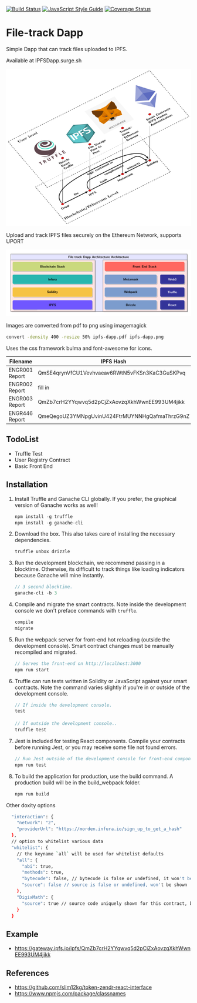 [![Build Status](https://travis-ci.org/FriendlyUser/file-track-Dapp.svg?branch=master)](https://travis-ci.org/FriendlyUser/file-track-Dapp) [![JavaScript Style Guide](https://img.shields.io/badge/code_style-standard-brightgreen.svg)](https://standardjs.com) [![Coverage Status](https://coveralls.io/repos/github/FriendlyUser/file-track-Dapp/badge.svg?branch=master)](https://coveralls.io/github/FriendlyUser/file-track-Dapp?branch=master)

# File-track Dapp 


Simple Dapp that can track files uploaded to IPFS.

Available at IPFSDapp.surge.sh

![Dapp Architecture](docs/dapp-arch.png)

Upload and track IPFS files securely on the Ethereum Network, supports UPORT

![Dapp Structure](docs/ipfs-dapp.png)

Images are converted from pdf to png using imagemagick

```sh
convert -density 400 -resize 50% ipfs-dapp.pdf ipfs-dapp.png
```

Uses the css framework bulma and font-awesome for icons.


|Filename                | IPFS Hash| url |
| ---| ---| ---| 
| ENGR001 Report   | QmSE4qrynVfCU1Vevhvaeav6RWtN5vFKSn3KaC3GuSKPvq | [ENGR001](https://gateway.ipfs.io/ipfs/QmSE4qrynVfCU1Vevhvaeav6RWtN5vFKSn3KaC3GuSKPvq) |
| ENGR002 Report  |fill in | fillin |
| ENGR003 Report  | QmZb7crH2YYqwvq5d2pCjZxAovzqXkhWwnEE993UM4jikk | [ENGR003](https://gateway.ipfs.io/ipfs/QmZb7crH2YYqwvq5d2pCjZxAovzqXkhWwnEE993UM4jikk) |
| ENGR446 Report  | QmeQegoUZ3YMNpgUvinU424FtrMUYNNHgQafmaThrzG9nZ |[ENGR446](https://ipfs.io/ipfs/QmeQegoUZ3YMNpgUvinU424FtrMUYNNHgQafmaThrzG9nZ) |

## TodoList

* Truffle Test 
* User Registry Contract
* Basic Front End

## Installation

1. Install Truffle and Ganache CLI globally. If you prefer, the graphical version of Ganache works as well!
    ```javascript
    npm install -g truffle
    npm install -g ganache-cli
    ```

2. Download the box. This also takes care of installing the necessary dependencies.
    ```javascript
    truffle unbox drizzle
    ```

3. Run the development blockchain, we recommend passing in a blocktime. Otherwise, its difficult to track things like loading indicators because Ganache will mine instantly.
    ```javascript
    // 3 second blocktime.
    ganache-cli -b 3
    ```

4. Compile and migrate the smart contracts. Note inside the development console we don't preface commands with `truffle`.
    ```javascript
    compile
    migrate
    ```

5. Run the webpack server for front-end hot reloading (outside the development console). Smart contract changes must be manually recompiled and migrated.
    ```javascript
    // Serves the front-end on http://localhost:3000
    npm run start
    ```

6. Truffle can run tests written in Solidity or JavaScript against your smart contracts. Note the command varies slightly if you're in or outside of the development console.
    ```javascript
    // If inside the development console.
    test

    // If outside the development console..
    truffle test
    ```

7. Jest is included for testing React components. Compile your contracts before running Jest, or you may receive some file not found errors.
    ```javascript
    // Run Jest outside of the development console for front-end component tests.
    npm run test
    ```

8. To build the application for production, use the build command. A production build will be in the build_webpack folder.
    ```javascript
    npm run build
    ```
    
 Other doxity options
```sh
  "interaction": {
    "network": "2",
    "providerUrl": "https://morden.infura.io/sign_up_to_get_a_hash"
  },
  // option to whitelist various data
  "whitelist": {
    // the keyname `all` will be used for whitelist defaults
    "all": {
      "abi": true,
      "methods": true,
      "bytecode": false, // bytecode is false or undefined, it won't be shown
      "source": false // source is false or undefined, won't be shown
    },
    "DigixMath": {
      "source": true // source code uniquely shown for this contract, bytecode still hidden
    }
  }
```

## Example

* https://gateway.ipfs.io/ipfs/QmZb7crH2YYqwvq5d2pCjZxAovzqXkhWwnEE993UM4jikk

## References

* https://github.com/slim12kg/token-zendr-react-interface 
* https://www.npmjs.com/package/classnames